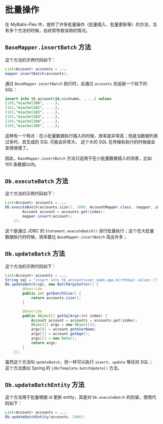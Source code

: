 # 批量操作

在 MyBatis-Flex 中，提供了许多批量操作（批量插入、批量更新等）的方法，当有多个方法的时候，会经常导致误用的情况。



## `BaseMapper.insertBatch` 方法

这个方法的示例代码如下：

```java
List<Account> accounts = ....
mapper.insertBatch(accounts);
```
通过 `BaseMapper.insertBatch` 执行时，会通过 `accounts` 去组装一个如下的 SQL：

```sql
insert into tb_account(id,nickname, .....) values
(100,"miachel100", ....),
(101,"miachel101", ....),
(102,"miachel102", ....),
(103,"miachel103", ....),
(104,"miachel104", ....),
(105,"miachel105", ....);
```
这种有一个特点：在小批量数据执行插入的时候，效率是非常高；但是当数据列表过多时，其生成的 SQL 可能会非常大， 这个大的 SQL 
在传输和执行的时候就会变得很慢了。

因此，`BaseMapper.insertBatch` 方法只适用于在小批量数据插入的场景，比如 100 条数据以内。

## `Db.executeBatch` 方法

这个方法的示例代码如下：

```java
List<Account> accounts = ....
Db.executeBatch(accounts.size(), 1000, AccountMapper.class, (mapper, index) -> {
        Account account = accounts.get(index);
        mapper.insert(account);
    });
```
这个是通过 JDBC 的 `Statement.executeBatch()` 进行批量执行；这个在大批量数据执行的时候，效率要比 `BaseMapper.insertBatch` 高出许多；

## `Db.updateBatch` 方法 

这个方法的示例代码如下：

```java
List<Account> accounts = ....
String sql = "insert into tb_account(user_name,age,birthday) values (?,?,?)";
Db.updateBatch(sql, new BatchArgsSetter() {
        @Override
        public int getBatchSize() {
            return accounts.size();
        }

        @Override
        public Object[] getSqlArgs(int index) {
            Account account = accounts = accounts.get(index);
            Object[] args = new Object[3];
            args[0] = account.getUserName;
            args[1] = account.getAge();
            args[2] = new Date();
            return args;
        }
    });
```

虽然这个方法叫 `updateBatch`，但一样可以执行 `insert`、`update` 等任何 SQL； 这个方法类似 Spring 的 `jdbcTemplate.batchUpdate()` 方法。


## `Db.updateBatchEntity` 方法  
这个方法用于批量根据 id 更新 entity，其是对 `Db.executeBatch` 的封装，使用代码如下：

```java
List<Account> accounts = ....
Db.updateBatchEntity(accounts, 1000);
```